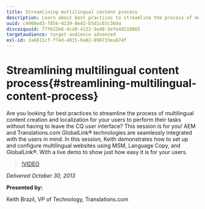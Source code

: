 ```yaml
---
title: Streamlining multilingual content process
description: Learn about best practices to streamline the process of multilingual content creation and localization for your users to perform their tasks without having to leave the CQ user interface. AEM and Translations.com GlobalLink® technologies are seamlessly integrated with the users in mind. Watch Keith demonstrate how to set up and configure multilingual websites using MSM, language copy, and GlobalLink®. With a live demo to show just how easy it is for your users.
uuid: c4900ed3-f85b-4139-8e42-b5d1c03c36da
discoiquuid: 77f623b6-4ca9-4122-9a48-5efe4d118865
targetaudience: target-audience advanced
exl-id: 3a6811cf-f74d-4915-9a02-896733ea874f
---
```

# Streamlining multilingual content process{#streamlining-multilingual-content-process}

Are you looking for best practices to streamline the process of multilingual content creation and localization for your users to perform their tasks without having to leave the CQ user interface? This session is for you! AEM and Translations.com GlobalLink® technologies are seamlessly integrated with the users in mind. In this session, Keith demonstrates how to set up and configure multilingual websites using MSM, Language Copy, and GlobalLink®. With a live demo to show just how easy it is for your users.

>[!VIDEO](https://video.tv.adobe.com/v/19569/?quality=9)

*Delivered October 30, 2013*

**Presented by:**

Keith Brazil, VP of Technology, Translations.com

<!--
[Get back to the Overview](https://helpx.adobe.com/experience-manager/kt/eseminars/gems/aem-index.html)
-->
